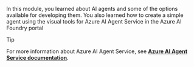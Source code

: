In this module, you learned about AI agents and some of the options available for developing them. You also learned how to create a simple agent using the visual tools for Azure AI Agent Service in the Azure AI Foundry portal

> [!TIP]
> For more information about Azure AI Agent Service, see **[Azure AI Agent Service documentation](/azure/ai-services/agents/?azure-portal=true)**.
